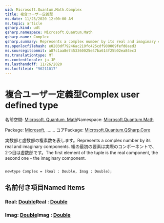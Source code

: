 ```yaml
---
uid: Microsoft.Quantum.Math.Complex
title: 複合ユーザー定義型
ms.date: 11/25/2020 12:00:00 AM
ms.topic: article
qsharp.kind: udt
qsharp.namespace: Microsoft.Quantum.Math
qsharp.name: Complex
qsharp.summary: Represents a complex number by its real and imaginary components. The first element of the tuple is the real component, the second one - the imaginary component.
ms.openlocfilehash: e0203df79246ac210fc425cdf900009fefd8aed3
ms.sourcegitcommit: a87c1aa8e7453360025e47ba614f25b02ea84ec3
ms.translationtype: MT
ms.contentlocale: ja-JP
ms.lasthandoff: 11/26/2020
ms.locfileid: "96211017"
---
```

# <a name="complex-user-defined-type"></a><span data-ttu-id="b61b1-102">複合ユーザー定義型</span><span class="sxs-lookup"><span data-stu-id="b61b1-102">Complex user defined type</span></span>

<span data-ttu-id="b61b1-103">名前空間: [Microsoft. Quantum. Math](xref:Microsoft.Quantum.Math)</span><span class="sxs-lookup"><span data-stu-id="b61b1-103">Namespace: [Microsoft.Quantum.Math](xref:Microsoft.Quantum.Math)</span></span>

<span data-ttu-id="b61b1-104">Package: [Microsoft.](https://nuget.org/packages/Microsoft.Quantum.QSharp.Core) ....... コア</span><span class="sxs-lookup"><span data-stu-id="b61b1-104">Package: [Microsoft.Quantum.QSharp.Core](https://nuget.org/packages/Microsoft.Quantum.QSharp.Core)</span></span>


<span data-ttu-id="b61b1-105">実数部と虚数部の複素数を表します。</span><span class="sxs-lookup"><span data-stu-id="b61b1-105">Represents a complex number by its real and imaginary components.</span></span>
<span data-ttu-id="b61b1-106">組の最初の要素は実際のコンポーネントで、2つ目は虚数部です。</span><span class="sxs-lookup"><span data-stu-id="b61b1-106">The first element of the tuple is the real component, the second one - the imaginary component.</span></span>

```qsharp

newtype Complex = (Real : Double, Imag : Double);
```



## <a name="named-items"></a><span data-ttu-id="b61b1-107">名前付き項目</span><span class="sxs-lookup"><span data-stu-id="b61b1-107">Named Items</span></span>

### <a name="real--double"></a><span data-ttu-id="b61b1-108">Real: [Double](xref:microsoft.quantum.lang-ref.double)</span><span class="sxs-lookup"><span data-stu-id="b61b1-108">Real : [Double](xref:microsoft.quantum.lang-ref.double)</span></span>


### <a name="imag--double"></a><span data-ttu-id="b61b1-109">Imag: [Double](xref:microsoft.quantum.lang-ref.double)</span><span class="sxs-lookup"><span data-stu-id="b61b1-109">Imag : [Double](xref:microsoft.quantum.lang-ref.double)</span></span>

